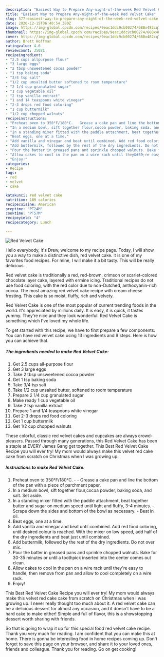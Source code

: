 ```yaml
---
description: "Easiest Way to Prepare Any-night-of-the-week Red Velvet Cake"
title: "Easiest Way to Prepare Any-night-of-the-week Red Velvet Cake"
slug: 577-easiest-way-to-prepare-any-night-of-the-week-red-velvet-cake
date: 2020-12-15T06:40:54.380Z
image: https://img-global.cpcdn.com/recipes/9eac1ddc9cb00274/680x482cq70/red-velvet-cake-recipe-main-photo.jpg
thumbnail: https://img-global.cpcdn.com/recipes/9eac1ddc9cb00274/680x482cq70/red-velvet-cake-recipe-main-photo.jpg
cover: https://img-global.cpcdn.com/recipes/9eac1ddc9cb00274/680x482cq70/red-velvet-cake-recipe-main-photo.jpg
author: Brett Hoffman
ratingvalue: 4.6
reviewcount: 35021
recipeingredient:
- "2.5 cups allpurpose flour"
- "3 large eggs"
- "2 tbsp unsweetened cocoa powder"
- "1 tsp baking soda"
- "3/4 tsp salt"
- "1/2 cup unsalted butter softened to room temperature"
- "2 1/4 cup granulated sugar"
- "1 cup vegetable oil"
- "2 tsp vanilla extract"
- "1 and 14 teaspoons white vinegar"
- "2-3 drops red food coloring"
- "1 cup buttermilk"
- "1/2 cup chopped walnuts"
recipeinstructions:
- "Preheat oven to 350°F/180°C.   Grease a cake pan and line the bottom of the pan with a piece of parchment paper."
- "In a medium bowl, sift together flour,cocoa powder, baking soda, and salt. Set aside."
- "In a standing mixer fitted with the paddle attachment, beat together butter and sugar on medium speed until light and fluffy, 3-4 minutes.  Scrape down the sides and bottom of the bowl as necessary.  Beat in oil."
- "Beat eggs, one at a time."
- "Add vanilla and vinegar and beat until combined. Add red food coloring, until desired colour is reached. With the mixer on low speed, add half of the dry ingredients and beat just until combined."
- "Add buttermilk, followed by the rest of the dry ingredients. Do not over mix."
- "Pour the batter in greased pans and sprinkle chopped walnuts. Bake for 30-35 minutes or until a toothpick inserted into the center comes out clean."
- "Allow cakes to cool in the pan on a wire rack until they&#39;re easy to handle, then remove from pan and allow to cool completely on a wire rack."
- "Enjoy!"
categories:
- Recipe
tags:
- red
- velvet
- cake

katakunci: red velvet cake 
nutrition: 189 calories
recipecuisine: American
preptime: "PT24M"
cooktime: "PT57M"
recipeyield: "4"
recipecategory: Lunch

---
```



![Red Velvet Cake](https://img-global.cpcdn.com/recipes/9eac1ddc9cb00274/680x482cq70/red-velvet-cake-recipe-main-photo.jpg)

Hello everybody, it's Drew, welcome to my recipe page. Today, I will show you a way to make a distinctive dish, red velvet cake. It is one of my favorites food recipes. For mine, I will make it a bit tasty. This will be really delicious.

Red velvet cake is traditionally a red, red-brown, crimson or scarlet-colored chocolate layer cake, layered with ermine icing. Traditional recipes do not use food coloring, with the red color due to non-Dutched, anthocyanin-rich cocoa. The most amazing red velvet cake recipe with cream cheese frosting. This cake is so moist, fluffy, rich and velvety.

Red Velvet Cake is one of the most popular of current trending foods in the world. It's appreciated by millions daily. It is easy, it is quick, it tastes yummy. They're nice and they look wonderful. Red Velvet Cake is something which I've loved my whole life.


To get started with this recipe, we have to first prepare a few components. You can have red velvet cake using 13 ingredients and 9 steps. Here is how you can achieve that.

<!--inarticleads1-->

##### The ingredients needed to make Red Velvet Cake:

1. Get 2.5 cups all-purpose flour
1. Get 3 large eggs
1. Take 2 tbsp unsweetened cocoa powder
1. Get 1 tsp baking soda
1. Take 3/4 tsp salt
1. Take 1/2 cup unsalted butter, softened to room temperature
1. Prepare 2 1/4 cup granulated sugar
1. Make ready 1 cup vegetable oil
1. Take 2 tsp vanilla extract
1. Prepare 1 and 1/4 teaspoons white vinegar
1. Get 2-3 drops red food coloring
1. Get 1 cup buttermilk
1. Get 1/2 cup chopped walnuts


These colorful, classic red velvet cakes and cupcakes are always crowd-pleasers. Passed through many generations, this Red Velvet Cake has been a staple at EVERY James Gang get together. This Best Red Velvet Cake Recipe you will ever try! My mom would always make this velvet red cake cake from scratch on Christmas when I was growing up. 

<!--inarticleads2-->

##### Instructions to make Red Velvet Cake:

1. Preheat oven to 350°F/180°C.  -  - Grease a cake pan and line the bottom of the pan with a piece of parchment paper.
1. In a medium bowl, sift together flour,cocoa powder, baking soda, and salt. Set aside.
1. In a standing mixer fitted with the paddle attachment, beat together butter and sugar on medium speed until light and fluffy, 3-4 minutes.  - Scrape down the sides and bottom of the bowl as necessary.  - Beat in oil.
1. Beat eggs, one at a time.
1. Add vanilla and vinegar and beat until combined. Add red food coloring, until desired colour is reached. With the mixer on low speed, add half of the dry ingredients and beat just until combined.
1. Add buttermilk, followed by the rest of the dry ingredients. Do not over mix.
1. Pour the batter in greased pans and sprinkle chopped walnuts. Bake for 30-35 minutes or until a toothpick inserted into the center comes out clean.
1. Allow cakes to cool in the pan on a wire rack until they&#39;re easy to handle, then remove from pan and allow to cool completely on a wire rack.
1. Enjoy!


This Best Red Velvet Cake Recipe you will ever try! My mom would always make this velvet red cake cake from scratch on Christmas when I was growing up. I never really thought too much about it. A red velvet cake can be a delicious dessert for almost any occasion, and it doesn&#39;t have to be a hard cake to make either! Simple and full of flavor, this is a showstopping dessert worth sharing with friends. 

So that is going to wrap it up for this special food red velvet cake recipe. Thank you very much for reading. I am confident that you can make this at home. There is gonna be interesting food in home recipes coming up. Don't forget to save this page on your browser, and share it to your loved ones, friends and colleague. Thank you for reading. Go on get cooking!

